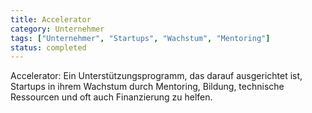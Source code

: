 ```yaml
---
title: Accelerator
category: Unternehmer
tags: ["Unternehmer", "Startups", "Wachstum", "Mentoring"]
status: completed
---
```

Accelerator: Ein Unterstützungsprogramm, das darauf ausgerichtet ist, Startups in ihrem Wachstum durch Mentoring, Bildung, technische Ressourcen und oft auch Finanzierung zu helfen.
